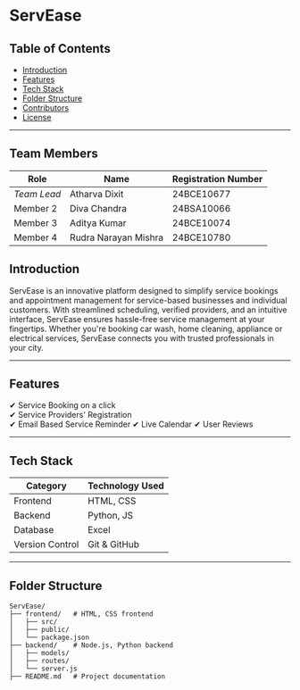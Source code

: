 # ServEase

## Table of Contents  
- [Introduction](#introduction)  
- [Features](#features)  
- [Tech Stack](#tech-stack)  
- [Folder Structure](#folder-structure)  
- [Contributors](#contributors)  
- [License](#license)  

---
## Team Members  

| Role            | Name            | Registration Number |  
|----------------|----------------|---------------------|  
| *Team Lead*   | Atharva Dixit   | 24BCE10677    |  
| Member 2       | Diva Chandra   | 24BSA10066   |  
| Member 3       | Aditya Kumar   | 24BCE10074    |  
| Member 4       | Rudra Narayan Mishra    | 24BCE10780   |

## Introduction  
ServEase is an innovative platform designed to simplify service bookings and appointment management for service-based businesses and individual customers. With streamlined scheduling, verified providers, and an intuitive interface, ServEase ensures hassle-free service management at your fingertips. Whether you're booking car wash, home cleaning, appliance or electrical services, ServEase connects you with trusted professionals in your city.

---

## Features  
✔ Service Booking on a click  
✔ Service Providers' Registration  
✔ Email Based Service Reminder 
✔ Live Calendar
✔ User Reviews


---

## Tech Stack  

| Category  | Technology Used  |  
|-----------|----------------|  
| Frontend  | HTML, CSS |  
| Backend   | Python, JS |  
| Database  | Excel |  
| Version Control  | Git & GitHub  |  

---

## Folder Structure  

```plaintext
ServEase/
├── frontend/   # HTML, CSS frontend
│   ├── src/
│   ├── public/
│   └── package.json
├── backend/    # Node.js, Python backend
│   ├── models/
│   ├── routes/
│   └── server.js
├── README.md   # Project documentation
